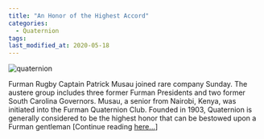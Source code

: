 ```yaml
---
title: "An Honor of the Highest Accord"
categories:
  - Quaternion
tags:
last_modified_at: 2020-05-18
---
```


![quaternion](https://s3.amazonaws.com/newsimg.furman.edu/wp-content/uploads/2017/03/27165404/patrick2.jpg "Quaternion")

<p>Furman Rugby Captain Patrick Musau joined rare company Sunday. The austere group includes three former Furman Presidents and two former South Carolina Governors. Musau, a senior from Nairobi, Kenya, was initiated into the Furman Quaternion Club. Founded in 1903, Quaternion is generally considered to be the highest honor that can be bestowed upon a Furman gentleman [Continue reading <a href=“https://news.furman.edu/2017/03/27/an-honor-of-the-highest-accord/”>here...</a>]